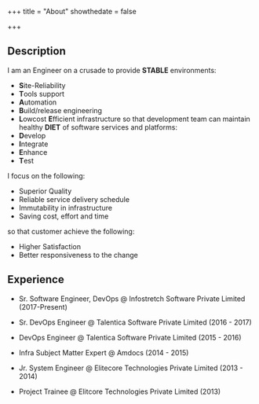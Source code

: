 +++
title = "About"
showthedate = false

+++

## Description

I am an Engineer on a crusade to provide **STABLE** environments:
* **S**ite-Reliability
* **T**ools support
* **A**utomation
* **B**uild/release engineering
* **L**owcost **E**fficient infrastructure
so that development team can maintain healthy **DIET** of software services and platforms:
* **D**evelop
* **I**ntegrate
* **E**nhance
* **T**est  

I focus on the following:

* Superior Quality
* Reliable service delivery schedule
* Immutability in infrastructure
* Saving cost, effort and time

so that customer achieve the following:

* Higher Satisfaction
* Better responsiveness to the change


## Experience

* Sr. Software Engineer, DevOps @ Infostretch Software Private Limited (2017-Present)

* Sr. DevOps Engineer @ Talentica Software Private Limited (2016 - 2017)

* DevOps Engineer @ Talentica Software Private Limited (2015 - 2016)

* Infra Subject Matter Expert @ Amdocs (2014 - 2015)

* Jr. System Engineer @ Elitecore Technologies Private Limited (2013 - 2014)

* Project Trainee @ Elitcore Technologies Private Limited (2013)
